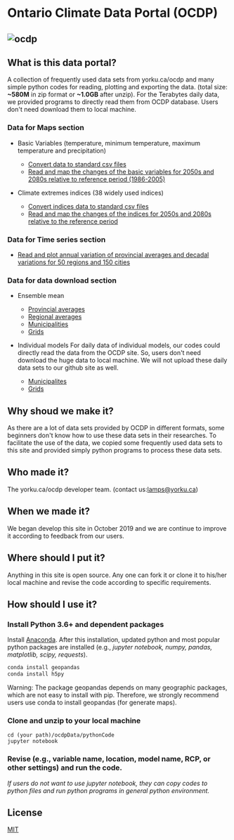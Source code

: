 # Ontario Climate Data Portal (OCDP)
![ocdp](https://github.com/ziwangdeng/ocdp.yorku.ca/blob/master/ocdpData/pics/ocdp.PNG)
---
## What is this data portal?

A collection of frequently used data sets from yorku.ca/ocdp and many simple python codes for reading, plotting and exporting the data. (total size: **~580M** in zip format or **~1.0GB** after unzip). For the Terabytes daily data, we provided programs to directly read them from OCDP database. Users don't need download them to local machine.

### Data for Maps section
* Basic Variables (temperature, minimum temperature, maximum temperature and precipitation)
  * [Convert data to standard csv files](https://github.com/LAMPSYORKU/OntarioClimateDataPortal/blob/master/pythonCode/Convert_data_of_Maps_BasicVariables_section_to_csvfiles.ipynb)
  * [Read and map the changes of the basic variables for 2050s and 2080s relative to reference period (1986-2005)](https://github.com/LAMPSYORKU/OntarioClimateDataPortal/blob/master/pythonCode/Extract-data_map_basicVariables.ipynb)
  
* Climate extremes indices (38 widely used indices)
  * [Convert indices data to standard csv files](https://github.com/LAMPSYORKU/OntarioClimateDataPortal/blob/master/pythonCode/Convert_data_of_Maps_Indices_section_to_csvfiles.ipynb)
  * [Read and map the changes of the indices for 2050s and 2080s relative to the reference period](https://github.com/LAMPSYORKU/OntarioClimateDataPortal/blob/master/pythonCode/Extract-data_map_indices.ipynb)
### Data for Time series section
* [Read and plot annual variation of provincial averages and decadal variations for 50 regions and 150 cities](https://github.com/LAMPSYORKU/OntarioClimateDataPortal/blob/master/pythonCode/Extract-data_timeseries.ipynb)

### Data for data download section
* Ensemble mean
  * [Provincial averages](https://github.com/LAMPSYORKU/OntarioClimateDataPortal/blob/master/pythonCode/Extract-data_data_Future_EnsembleMean_Province.ipynb)
  * [Regional averages](https://github.com/LAMPSYORKU/OntarioClimateDataPortal/blob/master/pythonCode/Extract-data_data_Future_EnsembleMean_Regions.ipynb)
  * [Municipalities](https://github.com/LAMPSYORKU/OntarioClimateDataPortal/blob/master/pythonCode/Extract-data_data_Future_EnsembleMean_Municipalities.ipynb)
  * [Grids](https://github.com/LAMPSYORKU/OntarioClimateDataPortal/blob/master/pythonCode/Extract-data_data_Future_EnsembleMean_Grids.ipynb)
  
* Individual models
    For daily data of individual models, our codes could directly read the data from the OCDP site. So, users don't need download the huge data to local machine. We will not upload these daily data sets to our github site as well.
  * [Municipalites](https://github.com/LAMPSYORKU/OntarioClimateDataPortal/blob/master/pythonCode/Extract-data_data_Future_Municipality_directlyfrom_OCDP.ipynb)
  * [Grids](https://github.com/LAMPSYORKU/OntarioClimateDataPortal/blob/master/pythonCode/Extract-Data_Database_Future_Grids_Daily_singlemodel.ipynb)
  

## Why shoud we make it?

As there are a lot of data sets provided by OCDP in different formats, some beginners don't know how to use these data sets in their researches. To facilitate the use of the data, we copied some frequently used data sets to this site and provided simply python programs to process these data sets.  

## Who made it?

The yorku.ca/ocdp developer team. (contact us:lamps@yorku.ca) 

## When we made it?

We began develop this site in October 2019 and we are continue to improve it according to feedback from our users.

## Where should  I put it?

Anything in this site is open source. Any one can fork it or clone it to his/her local machine and revise the code according to specific requirements. 

## How should I use it?

### Install Python 3.6+ and dependent packages
   Install [Anaconda](https://www.anaconda.com/distribution/). After this installation, updated python and most popular python packages are installed (e.g., *jupyter notebook, numpy, pandas, matplotlib, scipy, requests*).
   ```bash 
   conda install geopandas
   conda install h5py
   ```
   Warning: The package geopandas depends on many geographic packages, which are not easy to install with pip. Therefore, we strongly recommend users use conda to install geopandas (for generate maps).     

### Clone and unzip to your local machine
```
cd (your path)/ocdpData/pythonCode
jupyter notebook
```

### Revise (e.g., variable name, location, model name, RCP, or other settings) and run the code. 

*If users do not want to use jupyter notebook, they can copy codes to python files and run python programs in general python environment.* 

## License
[MIT](https://choosealicense.com/licenses/mit/)
